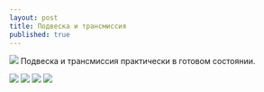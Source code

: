 ```yaml
---
layout: post
title: Подвеска и трансмиссия
published: true
---
```





<a href="{{site.baseurl}}/images/news/2019-05-31/1.jpg" target="_blank">![]({{site.baseurl}}/images/news/2019-05-31/4.jpg)</a>
Подвеска и трансмиссия практически в готовом состоянии.

<a href="{{site.baseurl}}/images/news/2019-05-31/2.jpg" target="_blank">![]({{site.baseurl}}/images/news/2019-05-31/3.jpg)</a>
<a href="{{site.baseurl}}/images/news/2019-05-31/3.jpg" target="_blank">![]({{site.baseurl}}/images/news/2019-05-31/1.jpg)</a>
<a href="{{site.baseurl}}/images/news/2019-05-31/4.jpg" target="_blank">![]({{site.baseurl}}/images/news/2019-05-31/2.jpg)</a>
<a href="{{site.baseurl}}/images/news/2019-05-31/5.jpg" target="_blank">![]({{site.baseurl}}/images/news/2019-05-31/5.jpg)</a>
